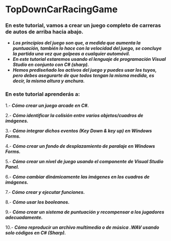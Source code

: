 # TopDownCarRacingGame

### En este tutorial, vamos a crear un juego completo de carreras de autos de arriba hacia abajo.

- **_Los principios del juego son que, a medida que aumenta la puntuación, también lo hace con la velocidad del juego, se concluye la partida una vez que golpeas a cualquier automóvil._**
- **_En este tutorial estaremos usando el lenguaje de programación Visual Studio en conjunto con C# (sharp)._**
- **_Hemos prediseñado los activos del juego y puedes usar los tuyos, pero debes asegurarte de que todos tengan la misma medida, es decir, la misma altura y anchura._**

### En este tutorial aprenderás a:

1.- **_Cómo crear un juego arcade en C#._**

2.- **_Cómo identificar la colisión entre varios objetos/cuadros de imágenes._**

3.- **_Cómo integrar dichos eventos (Key Down & key up) en Windows Forms._**

4.- **_Cómo crear un fondo de desplazamiento de paralaje en Windows Forms._**

5.- **_Cómo crear un nivel de juego usando el componente de Visual Studio Panel._**

6.- **_Cómo cambiar dinámicamente las imágenes en los cuadros de imágenes._**

7.- **_Cómo crear y ejecutar funciones._**

8.- **_Cómo usar los booleanos._**

9.- **_Cómo crear un sistema de puntuación y recompensar a los jugadores adecuadamente._**

10.- **_Cómo reproducir un archivo multimedia o de música .WAV usando solo códigos en C# (Sharp)._**
